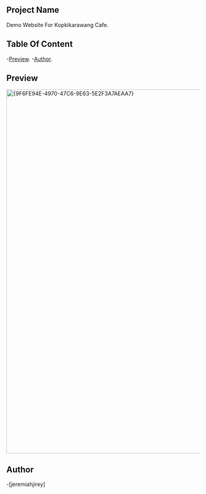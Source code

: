 ## Project Name

Demo Website For Kopkikarawang Cafe.

## Table Of Content

-[Preview](#preview).
-[Author](#author).

## Preview
<img width="950" alt="{9F6FE94E-4970-47C6-9E63-5E2F3A7AEAA7}" src="https://github.com/user-attachments/assets/253a320b-f79c-4c2c-86fb-64646c002652" />




## Author
-[jeremiahjirey]




